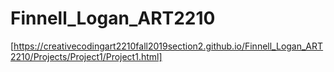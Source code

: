 # Finnell_Logan_ART2210
[https://creativecodingart2210fall2019section2.github.io/Finnell_Logan_ART2210/Projects/Project1/Project1.html]
